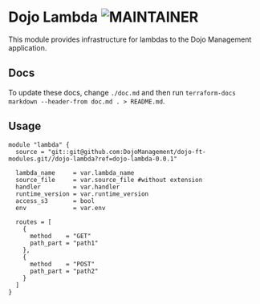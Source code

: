 # Dojo Lambda ![MAINTAINER](https://img.shields.io/badge/maintainer-dlpco-blue)

This module provides infrastructure for lambdas to the Dojo Management application.

## Docs

To update these docs, change `./doc.md` and then run `terraform-docs markdown --header-from doc.md . > README.md`.

## Usage

``` hcl
module "lambda" {
  source = "git::git@github.com:DojoManagement/dojo-ft-modules.git//dojo-lambda?ref=dojo-lambda-0.0.1"

  lambda_name     = var.lambda_name
  source_file     = var.source_file #without extension
  handler         = var.handler
  runtime_version = var.runtime_version
  access_s3       = bool
  env             = var.env
  
  routes = [
    {
      method    = "GET"
      path_part = "path1"
    },
    {
      method    = "POST"
      path_part = "path2"
    }
  ]
}
```